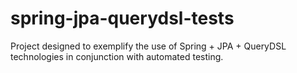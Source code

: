 # spring-jpa-querydsl-tests
Project designed to exemplify the use of Spring + JPA + QueryDSL technologies in conjunction with automated testing.

